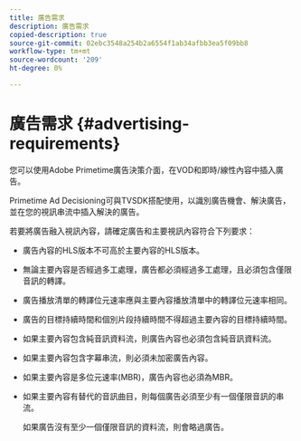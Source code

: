 ```yaml
---
title: 廣告需求
description: 廣告需求
copied-description: true
source-git-commit: 02ebc3548a254b2a6554f1ab34afbb3ea5f09bb8
workflow-type: tm+mt
source-wordcount: '209'
ht-degree: 0%

---
```


# 廣告需求 {#advertising-requirements}

您可以使用Adobe Primetime廣告決策介面，在VOD和即時/線性內容中插入廣告。

Primetime Ad Decisioning可與TVSDK搭配使用，以識別廣告機會、解決廣告，並在您的視訊串流中插入解決的廣告。

若要將廣告融入視訊內容，請確定廣告和主要視訊內容符合下列要求：

* 廣告內容的HLS版本不可高於主要內容的HLS版本。
* 無論主要內容是否經過多工處理，廣告都必須經過多工處理，且必須包含僅限音訊的轉譯。
* 廣告播放清單的轉譯位元速率應與主要內容播放清單中的轉譯位元速率相同。
* 廣告的目標持續時間和個別片段持續時間不得超過主要內容的目標持續時間。
* 如果主要內容包含純音訊資料流，則廣告內容也必須包含純音訊資料流。
* 如果主要內容包含字幕串流，則必須未加密廣告內容。
* 如果主要內容是多位元速率(MBR)，廣告內容也必須為MBR。
* 如果主要內容有替代的音訊曲目，則每個廣告必須至少有一個僅限音訊的串流。

  如果廣告沒有至少一個僅限音訊的資料流，則會略過廣告。
